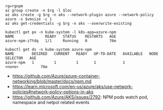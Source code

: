 ```
rg=rgnpm
az group create -n $rg -l $loc
az aks create -g $rg -n aks --network-plugin azure --network-policy azure -s $vmsize -c 1
az aks get-credentials -g $rg -n aks --overwrite-existing
```

```
kubectl get po -n kube-system -l k8s-app=azure-npm
NAME              READY   STATUS    RESTARTS   AGE
azure-npm-z7tdq   1/1     Running   0          76m

kubectl get ds -n kube-system azure-npm
NAME        DESIRED   CURRENT   READY   UP-TO-DATE   AVAILABLE   NODE SELECTOR   AGE
azure-npm   1         1         1       1            1           <none>          76m
```

- https://github.com/Azure/azure-container-networking/blob/master/docs/npm.md
- https://learn.microsoft.com/en-us/azure/aks/use-network-policies#network-policy-options-in-aks
- https://github.com/Azure/AKS/issues/2792: NPM pods watch pod, namespace and netpol related events

